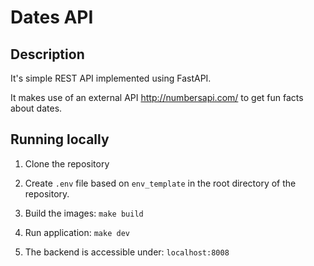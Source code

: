 # Dates API

## Description
It's simple REST API implemented using FastAPI.

It makes use of an external API http://numbersapi.com/ to get fun facts about dates.


## Running locally
1. Clone the repository

2. Create `.env` file based on `env_template` in the root directory of the repository.

3. Build the images: `make build`

4. Run application: `make dev`

5. The backend is accessible under: `localhost:8008`
